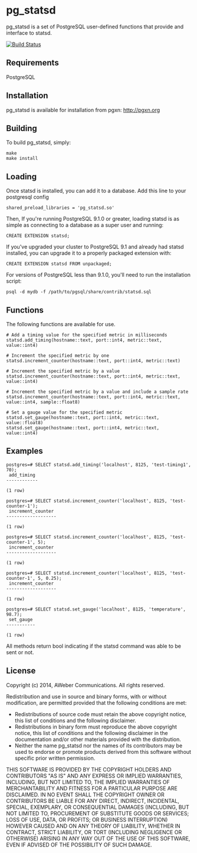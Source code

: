 pg_statsd
=========
pg_statsd is a set of PostgreSQL user-defined functions that provide
and interface to statsd.

[![Build Status](https://travis-ci.org/aweber/pg_statsd.svg?branch=master)](https://travis-ci.org/aweber/pg_statsd)

Requirements
------------
PostgreSQL

Installation
------------
pg_statsd is available for installation from pgxn: http://pgxn.org

Building
--------
To build pg_statsd, simply:

	make
	make install

Loading
-------

Once statsd is installed, you can add it to a database. Add this line to your
postgresql config

    shared_preload_libraries = 'pg_statsd.so'

Then, If you're running PostgreSQL 9.1.0 or greater, loading statsd is as simple
as connecting to a database as a super user and running:

    CREATE EXTENSION statsd;

If you've upgraded your cluster to PostgreSQL 9.1 and already had statsd
installed, you can upgrade it to a properly packaged extension with:

    CREATE EXTENSION statsd FROM unpackaged;

For versions of PostgreSQL less than 9.1.0, you'll need to run the
installation script:

    psql -d mydb -f /path/to/pgsql/share/contrib/statsd.sql

Functions
---------
The following functions are available for use.

	# Add a timing value for the specified metric in milliseconds
	statsd.add_timing(hostname::text, port::int4, metric::text, value::int4)

	# Increment the specified metric by one
	statsd.increment_counter(hostname::text, port::int4, metric::text)

	# Increment the specified metric by a value
	statsd.increment_counter(hostname::text, port::int4, metric::text, value::int4)

	# Increment the specified metric by a value and include a sample rate
	statsd.increment_counter(hostname::text, port::int4, metric::text, value::int4, sample::float8)

	# Set a gauge value for the specified metric
	statsd.set_gauge(hostname::text, port::int4, metric::text, value::float8)
	statsd.set_gauge(hostname::text, port::int4, metric::text, value::int4)

Examples
--------

	postgres=# SELECT statsd.add_timing('localhost', 8125, 'test-timing1', 70);
	 add_timing
	------------

	(1 row)

	postgres=# SELECT statsd.increment_counter('localhost', 8125, 'test-counter-1');
	 increment_counter
	-------------------

	(1 row)

	postgres=# SELECT statsd.increment_counter('localhost', 8125, 'test-counter-1', 5);
	 increment_counter
	-------------------

	(1 row)

	postgres=# SELECT statsd.increment_counter('localhost', 8125, 'test-counter-1', 5, 0.25);
	 increment_counter
	-------------------

	(1 row)

	postgres=# SELECT statsd.set_gauge('localhost', 8125, 'temperature', 98.7);
	 set_gauge
	-----------

	(1 row)

All methods return bool indicating if the statsd command was able to be sent or not.

License
-------
Copyright (c) 2014, AWeber Communications.
All rights reserved.

Redistribution and use in source and binary forms, with or without
modification, are permitted provided that the following conditions are
met:

* Redistributions of source code must retain the above copyright
  notice, this list of conditions and the following disclaimer.
* Redistributions in binary form must reproduce the above
  copyright notice, this list of conditions and the following
  disclaimer in the documentation and/or other materials provided
  with the distribution.
* Neither the name pg_statsd nor the names of its contributors may
  be used to endorse or promote products derived from this software
  without specific prior written
  permission.

THIS SOFTWARE IS PROVIDED BY THE COPYRIGHT HOLDERS AND CONTRIBUTORS
"AS IS" AND ANY EXPRESS OR IMPLIED WARRANTIES, INCLUDING, BUT NOT
LIMITED TO, THE IMPLIED WARRANTIES OF MERCHANTABILITY AND FITNESS FOR
A PARTICULAR PURPOSE ARE DISCLAIMED. IN NO EVENT SHALL THE COPYRIGHT
OWNER OR CONTRIBUTORS BE LIABLE FOR ANY DIRECT, INDIRECT, INCIDENTAL,
SPECIAL, EXEMPLARY, OR CONSEQUENTIAL DAMAGES (INCLUDING, BUT NOT
LIMITED TO, PROCUREMENT OF SUBSTITUTE GOODS OR SERVICES; LOSS OF USE,
DATA, OR PROFITS; OR BUSINESS INTERRUPTION) HOWEVER CAUSED AND ON ANY
THEORY OF LIABILITY, WHETHER IN CONTRACT, STRICT LIABILITY, OR TORT
(INCLUDING NEGLIGENCE OR OTHERWISE) ARISING IN ANY WAY OUT OF THE USE
OF THIS SOFTWARE, EVEN IF ADVISED OF THE POSSIBILITY OF SUCH DAMAGE.
